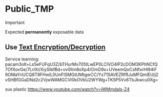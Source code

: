# Public_TMP
> [!IMPORTANT]
> Expected **permanently** exposable data

Use [Text Encryption/Decryption](https://www.gillmeister-software.com/online-tools/text/encrypt-decrypt-text.aspx)
---

Service learning:
pacam3oIt+Ls5eFUFqU3Z/bTHurMx705tLwEP0LCIVO4IP2cDOM3KPhNCfQ7OfXovGe/7LriXi/XiySIbfBd+vv0llm8oXp4/OmD9x+UVeemQoCsNfxrHI94iF9OMaYriUCQ8T8FHwlL0UnFISMGtUMtgwCC/Yx71SAVEZRfRJuMFQmlEU/j2vSHBfGGaDNd2c2VjwWAMGCVl0kOVbU2WYWg+TK5P5Vv6TbJkwcu0Xg=

sus plastic
https://www.youtube.com/watch?v=jWMmdals-Z4
